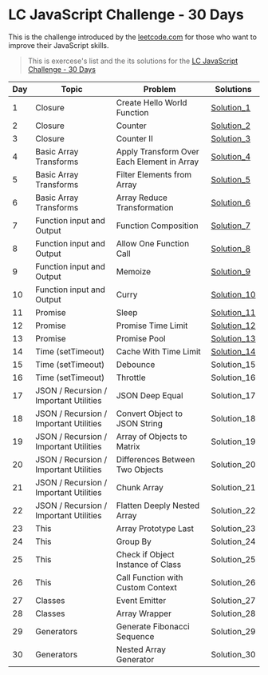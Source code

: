 # LC JavaScript Challenge - 30 Days

This is the challenge introduced by the [leetcode.com](https://leetcode.com/discuss/study-guide/3458761/Open-to-Registration!-30-Days-of-LC-JavaScript-Challenge) for those who want to improve their JavaScript skills.

> This is exercese's list and the its solutions for the [LC JavaScript Challenge - 30 Days]()

| Day | Topic                                  | Problem                                    | Solutions                                                  |
| --- | -------------------------------------- | ------------------------------------------ | ---------------------------------------------------------- |
| 1   | Closure                                | Create Hello World Function                | [Solution_1](solutions/Exercise_1/hello_world.js)          |
| 2   | Closure                                | Counter                                    | [Solution_2](solutions/Exercise_2/counter.js)              |
| 3   | Closure                                | Counter II                                 | [Solution_3](solutions/Exercise_3/counter_2.js)            |
| 4   | Basic Array Transforms                 | Apply Transform Over Each Element in Array | [Solution_4](solutions/Exercise_4/array_transform.js)      |
| 5   | Basic Array Transforms                 | Filter Elements from Array                 | [Solution_5](solutions/Exercise_5/filter_elements.js)      |
| 6   | Basic Array Transforms                 | Array Reduce Transformation                | [Solution_6](solutions/Exercise_6/arr_reduce_transform.js) |
| 7   | Function input and Output              | Function Composition                       | [Solution_7](solutions/Exercise_7/function_composition.js) |
| 8   | Function input and Output              | Allow One Function Call                    | [Solution_8](solutions/Exercise_8/function_call.js)        |
| 9   | Function input and Output              | Memoize                                    | [Solution_9](solutions/Exercise_9/memoize.js)              |
| 10  | Function input and Output              | Curry                                      | [Solution_10](solutions/Exercise_10/curry.js)              |
| 11  | Promise                                | Sleep                                      | [Solution_11](solutions/Exercise_11/sleep.js)              |
| 12  | Promise                                | Promise Time Limit                         | [Solution_12](solutions/Exercise_12/promise_time_limit.js) |
| 13  | Promise                                | Promise Pool                               | [Solution_13](solutions/Exercise_13/promise_pool.js)       |
| 14  | Time (setTimeout)                      | Cache With Time Limit                      | [Solution_14](solutions/Exercise_14/cache_time_limit.js)   |
| 15  | Time (setTimeout)                      | Debounce                                   | Solution_15                                                |
| 16  | Time (setTimeout)                      | Throttle                                   | Solution_16                                                |
| 17  | JSON / Recursion / Important Utilities | JSON Deep Equal                            | Solution_17                                                |
| 18  | JSON / Recursion / Important Utilities | Convert Object to JSON String              | Solution_18                                                |
| 19  | JSON / Recursion / Important Utilities | Array of Objects to Matrix                 | Solution_19                                                |
| 20  | JSON / Recursion / Important Utilities | Differences Between Two Objects            | Solution_20                                                |
| 21  | JSON / Recursion / Important Utilities | Chunk Array                                | Solution_21                                                |
| 22  | JSON / Recursion / Important Utilities | Flatten Deeply Nested Array                | Solution_22                                                |
| 23  | This                                   | Array Prototype Last                       | Solution_23                                                |
| 24  | This                                   | Group By                                   | Solution_24                                                |
| 25  | This                                   | Check if Object Instance of Class          | Solution_25                                                |
| 26  | This                                   | Call Function with Custom Context          | Solution_26                                                |
| 27  | Classes                                | Event Emitter                              | Solution_27                                                |
| 28  | Classes                                | Array Wrapper                              | Solution_28                                                |
| 29  | Generators                             | Generate Fibonacci Sequence                | Solution_29                                                |
| 30  | Generators                             | Nested Array Generator                     | Solution_30                                                |
